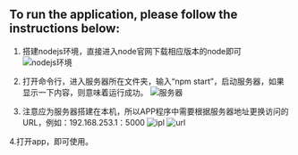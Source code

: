 ## To run the application, please follow the instructions below:
1.	搭建nodejs环境，直接进入node官网下载相应版本的node即可
 ![nodejs环境][1]

2.	打开命令行，进入服务器所在文件夹，输入“npm start”，启动服务器，如果显示一下内容，则意味着运行成功。
 ![服务器][2]

3.	注意应为服务器搭建在本机，所以APP程序中需要根据服务器地址更换访问的URL，例如：192.168.253.1：5000
 ![ipl][4]
 ![url][3]
 
4.打开app，即可使用。


 [1]: https://github.com/team-work-GuangZhou/Guangzhou/blob/master/assets/img/nodejs.png
 [2]: https://github.com/team-work-GuangZhou/Guangzhou/blob/master/assets/img/server.png
 [3]: https://github.com/team-work-GuangZhou/Guangzhou/blob/master/assets/img/url.png
 [4]: https://github.com/team-work-GuangZhou/Guangzhou/blob/master/assets/img/ip.png